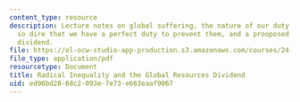 ```yaml
---
content_type: resource
description: Lecture notes on global suffering, the nature of our duty to aid, circumstances
  so dire that we have a perfect duty to prevent them, and a prooposed global resources
  dividend.
file: https://ol-ocw-studio-app-production.s3.amazonaws.com/courses/24-02-moral-problems-and-the-good-life-fall-2008/ed96bd2868c2093e7e73e663eaaf9067_lec_15.pdf
file_type: application/pdf
resourcetype: Document
title: Radical Inequality and the Global Resources Dividend
uid: ed96bd28-68c2-093e-7e73-e663eaaf9067
---
```

